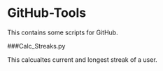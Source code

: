 GitHub-Tools
======
This contains some scripts for GitHub.


###Calc_Streaks.py

This calcualtes current and longest streak of a user.

